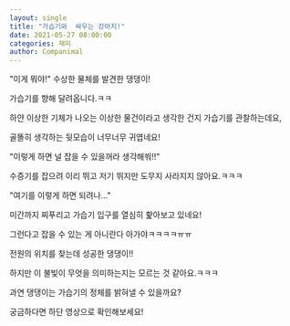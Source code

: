 ```yaml
---
layout: single
title: "가습기와  싸우는 강아지!"
date: 2021-05-27 08:00:00
categories: 재미
author: Companimal
---
```


"이게 뭐야!" 수상한 물체를 발견한 댕댕이!

가습기를 향해 달려옵니다.ㅋㅋ

하얀 이상한 기체가 나오는 이상한 물건이라고 생각한 건지 가습기를 관찰하는데요,

골똘히 생각하는 뒷모습이 너무너무 귀엽네요!

"이렇게 하면 널 잡을 수 있을꺼라 생각해쒀!!"

수증기를 잡으려 이리 뛰고 저기 뛰지만 도무지 사라지지 않아요.ㅋㅋㅋ

"여기를 이렇게 하면 되려나..."

미간까지 찌푸리고 가습기 입구를 열심히 핥아보고 있네요!

그런다고 잡을 수 있는 게 아니란다 아가야ㅋㅋㅋㅋㅠㅠ

전원의 위치를 찾는데 성공한 댕댕이!!

하지만 이 불빛이 무엇을 의미하는지는 모르는 것 같아요.ㅋㅋㅋ

과연 댕댕이는 가습기의 정체를 밝혀낼 수 있을까요?

궁금하다면 하단 영상으로 확인해보세요!
